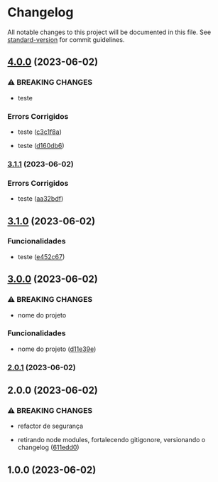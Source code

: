 # Changelog

All notable changes to this project will be documented in this file. See [standard-version](https://github.com/conventional-changelog/standard-version) for commit guidelines.

## [4.0.0](https://github.com/FabianaTavares/loiane.curso.angular24e5/compare/v3.1.1...v4.0.0) (2023-06-02)


### ⚠ BREAKING CHANGES

* teste

### Errors Corrigidos

* teste ([c3c1f8a](https://github.com/FabianaTavares/loiane.curso.angular24e5/commit/c3c1f8a46bf61b521665ad125e8f95bfd00de956))


* teste ([d160db6](https://github.com/FabianaTavares/loiane.curso.angular24e5/commit/d160db6e56a5473ce23ac3b8af1b15299343c2b3))

### [3.1.1](https://github.com/FabianaTavares/loiane.curso.angular24e5/compare/v3.1.0...v3.1.1) (2023-06-02)


### Errors Corrigidos

* teste ([aa32bdf](https://github.com/FabianaTavares/loiane.curso.angular24e5/commit/aa32bdfd6d63d0fd1492cd3e859e1b70cfb017c7))

## [3.1.0](https://github.com/FabianaTavares/loiane.curso.angular24e5/compare/v3.0.0...v3.1.0) (2023-06-02)


### Funcionalidades

* teste ([e452c67](https://github.com/FabianaTavares/loiane.curso.angular24e5/commit/e452c6770263b73d6670ededb856108b5d78f454))

## [3.0.0](https://github.com/FabianaTavares/loiane.curso.angular24e5/compare/v2.0.1...v3.0.0) (2023-06-02)


### ⚠ BREAKING CHANGES

* nome do projeto

### Funcionalidades

* nome do projeto ([d11e39e](https://github.com/FabianaTavares/loiane.curso.angular24e5/commit/d11e39e3c931b41db475a353e4953beee26594cd))

### [2.0.1](https://github.com/FabianaTavares/loiane.curso.angular24e5/compare/v2.0.0...v2.0.1) (2023-06-02)

## 2.0.0 (2023-06-02)


### ⚠ BREAKING CHANGES

* refactor de segurança

* retirando node modules, fortalecendo gitigonore, versionando o changelog ([611edd0](https://github.com/FabianaTavares/loiane.curso.angular24e5/commit/611edd02994aa3388a090e6888119d727e318e20))

## 1.0.0 (2023-06-02)
